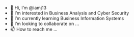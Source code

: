 - 👋 Hi, I’m @iamj13
- 👀 I’m interested in Business Analysis and Cyber Security
- 🌱 I’m currently learning Business Information Systems
- 💞️ I’m looking to collaborate on ...
- 📫 How to reach me ...

<!---
iamj13/iamj13 is a ✨ special ✨ repository because its `README.md` (this file) appears on your GitHub profile.
You can click the Preview link to take a look at your changes.
--->
